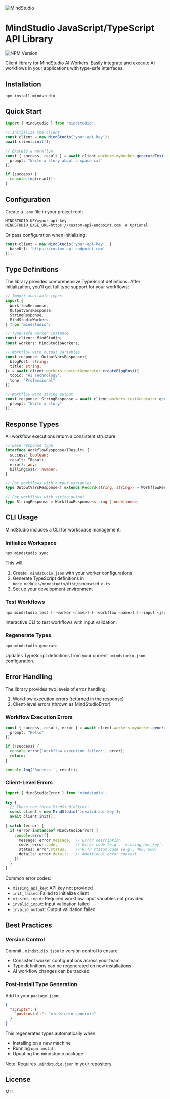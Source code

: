 ![MindStudio](https://youai.imgix.net/images/a47f3f3a-a1fa-41ca-8de3-e415452b4611_1731014311207.png?fm=auto)

# MindStudio JavaScript/TypeScript API Library
![NPM Version](https://img.shields.io/npm/v/mindstudio)

Client library for MindStudio AI Workers. Easily integrate and execute AI workflows in your applications with type-safe interfaces.

## Installation

```bash
npm install mindstudio
```

## Quick Start

```typescript
import { MindStudio } from 'mindstudio';

// Initialize the client
const client = new MindStudio('your-api-key');
await client.init();

// Execute a workflow
const { success, result } = await client.workers.myWorker.generateText({
  prompt: "Write a story about a space cat"
});

if (success) {
  console.log(result);
}
```

## Configuration

Create a `.env` file in your project root:

```env
MINDSTUDIO_KEY=your-api-key
MINDSTUDIO_BASE_URL=https://custom-api-endpoint.com  # Optional
```

Or pass configuration when initializing:

```typescript
const client = new MindStudio('your-api-key', {
  baseUrl: 'https://custom-api-endpoint.com'
});
```

## Type Definitions

The library provides comprehensive TypeScript definitions. After initialization, you'll get full type support for your workflows:

```typescript
// Import available types
import { 
  WorkflowResponse, 
  OutputVarsResponse, 
  StringResponse,
  MindStudioWorkers 
} from 'mindstudio';

// Type-safe worker instance
const client: MindStudio;
const workers: MindStudioWorkers;

// Workflow with output variables
const response: OutputVarsResponse<{
  blogPost: string;
  title: string;
}> = await client.workers.contentGenerator.createBlogPost({
  topic: "AI Technology",
  tone: "Professional"
});

// Workflow with string output
const response: StringResponse = await client.workers.textGenerator.generateText({
  prompt: "Write a story"
});
```

## Response Types

All workflow executions return a consistent structure:

```typescript
// Base response type
interface WorkflowResponse<TResult> {
  success: boolean;
  result: TResult;
  error?: any;
  billingCost?: number;
}

// For workflows with output variables
type OutputVarsResponse<T extends Record<string, string>> = WorkflowResponse<T>;

// For workflows with string output
type StringResponse = WorkflowResponse<string | undefined>;
```

## CLI Usage

MindStudio includes a CLI for workspace management:

### Initialize Workspace

```bash
npx mindstudio sync
```

This will:

1. Create `.mindstudio.json` with your worker configurations
2. Generate TypeScript definitions in `node_modules/mindstudio/dist/generated.d.ts`
3. Set up your development environment

### Test Workflows

```bash
npx mindstudio test [--worker <name>] [--workflow <name>] [--input <json>]
```

Interactive CLI to test workflows with input validation.

### Regenerate Types

```bash
npx mindstudio generate
```

Updates TypeScript definitions from your current `.mindstudio.json` configuration.

## Error Handling

The library provides two levels of error handling:

1. Workflow execution errors (returned in the response)
2. Client-level errors (thrown as MindStudioError)

### Workflow Execution Errors

```typescript
const { success, result, error } = await client.workers.myWorker.generateText({
  prompt: "Hello"
});

if (!success) {
  console.error('Workflow execution failed:', error);
  return;
}

console.log('Success:', result);
```

### Client-Level Errors

```typescript
import { MindStudioError } from 'mindstudio';

try {
  // These can throw MindStudioError:
  const client = new MindStudio('invalid-api-key');
  await client.init();
  
} catch (error) {
  if (error instanceof MindStudioError) {
    console.error({
      message: error.message,  // Error description
      code: error.code,        // Error code (e.g., 'missing_api_key', 'init_failed')
      status: error.status,    // HTTP status code (e.g., 400, 500)
      details: error.details   // Additional error context
    });
  }
}
```

Common error codes:

- `missing_api_key`: API key not provided
- `init_failed`: Failed to initialize client
- `missing_input`: Required workflow input variables not provided
- `invalid_input`: Input validation failed
- `invalid_output`: Output validation failed

## Best Practices

### Version Control

Commit `.mindstudio.json` to version control to ensure:

- Consistent worker configurations across your team
- Type definitions can be regenerated on new installations
- AI workflow changes can be tracked

### Post-Install Type Generation

Add to your `package.json`:

```json
{
  "scripts": {
    "postinstall": "mindstudio generate"
  }
}
```

This regenerates types automatically when:

- Installing on a new machine
- Running `npm install`
- Updating the mindstudio package

Note: Requires `.mindstudio.json` in your repository.

## License

MIT
